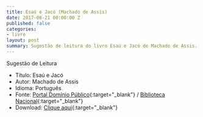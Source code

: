 ```yaml
---
title: Esaú e Jacó (Machado de Assis)
date: 2017-08-21 00:00:00 Z
published: false
categories:
- livro
layout: post
summary: Sugestão de leitura do livro Esaú e Jacó de Machado de Assis.
---
```


Sugestão de Leitura

* Título: Esaú e Jacó
* Autor: Machado de Assis
* Idioma: Português
* Fonte: [Portal Domínio Público][PDP]{:target="_blank"} <i class="fa fa-external-link" aria-hidden="true"></i> / [Biblioteca Nacional][BN]{:target="_blank"} <i class="fa fa-external-link" aria-hidden="true"></i>
* Download: [Clique aqui][DOWNLOAD]{:target="_blank"} <i class="fa fa-external-link" aria-hidden="true"></i>

[DOWNLOAD]: http://www.dominiopublico.gov.br/pesquisa/DetalheObraForm.do?select_action=&co_obra=2042
[PDP]: http://www.dominiopublico.gov.br
[BN]: https://www.bn.gov.br/
